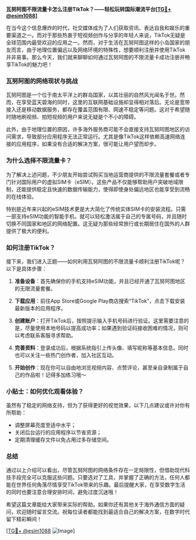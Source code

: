 **瓦努阿图不限流量卡怎么注册TikTok？——轻松玩转国际潮流平台[[TG💪+ @esim1088](https://t.me/s/esim1088)]**

在当今这个信息爆炸的时代，社交媒体成为了人们获取资讯、表达自我和娱乐的重要渠道之一。而对于那些热衷于短视频创作与分享的年轻人来说，TikTok无疑是全球范围内最受欢迎的应用之一。然而，对于生活在瓦努阿图这样的小岛国家的朋友而言，由于地理位置偏远以及网络环境的特殊性，想要顺利注册并使用TikTok并非易事。那么今天，我们就来聊聊如何通过瓦努阿图的不限流量卡成功注册并畅享TikTok的魅力吧！

### 瓦努阿图的网络现状与挑战

瓦努阿图是一个位于南太平洋上的群岛国家，以其壮丽的自然风光闻名于世。然而，在享受蓝天碧海的同时，这里的互联网基础设施却显得相对落后。无论是宽带接入还是移动数据服务，都存在覆盖范围有限、网速不稳定等问题。这对于希望随时随地刷视频、拍短视频的用户来说无疑是个不小的障碍。

此外，由于地理位置的原因，许多海外服务商可能不会直接支持瓦努阿图地区的访问需求，导致部分应用程序无法正常运行。尤其是像TikTok这样依赖高速网络连接的应用程序，如果没有合适的解决方案，很可能让用户望而却步。

### 为什么选择不限流量卡？

为了解决上述问题，不少朋友开始尝试购买当地运营商提供的不限流量套餐或者专门针对国际用户的虚拟SIM卡（eSIM）。这些产品不仅能够帮助用户突破地域限制，还能提供稳定且快速的数据传输能力，使得即使身处偏远地区也能享受到流畅的在线体验。

特别是近年来兴起的eSIM技术更是大大简化了传统实体SIM卡的安装流程。只需一部支持eSIM功能的智能手机，就可以轻松激活属于自己的专属号码，并且随时切换不同国家和地区的网络配置。这无疑为那些经常旅行或长期居住在国外的人群提供了极大的便利。

### 如何注册TikTok？

接下来，我们进入正题——如何利用瓦努阿图的不限流量卡顺利注册TikTok呢？以下是具体步骤：

1. **准备设备**：首先确保你的手机支持eSIM功能，并且已经开通了瓦努阿图地区的无限流量套餐。
   
2. **下载应用**：前往App Store或Google Play商店搜索“TikTok”，点击下载安装最新版本的应用程序。

3. **创建账户**：打开TikTok后，按照提示输入手机号码进行验证。这里需要注意的是，尽量使用本地号码以提高成功率；如果遇到验证码接收困难的情况，则可以考虑联系客服寻求帮助。

4. **完善资料**：登录成功后，根据系统指引上传头像、填写昵称等基本信息。同时也可以关注一些热门创作者，加入社区互动。

5. **开始创作**：现在你可以自由地浏览视频内容、点赞评论，甚至亲自录制属于自己的作品啦！记得多加练习哦～

### 小贴士：如何优化观看体验？

虽然有了稳定的网络支持，但为了获得更好的视觉效果，以下几点建议或许对你有所帮助：
- 调整屏幕亮度至适中水平；
- 关闭后台运行的应用程序以节省资源；
- 定期清理缓存文件以免占用过多存储空间。

### 总结

通过以上介绍可以看出，尽管瓦努阿图的网络条件存在一定局限性，但借助现代科技手段完全可以克服这些问题。只要选对了工具，并掌握了正确的方法，任何人都能在世界任何角落尽情享受TikTok带来的乐趣。最后提醒大家，在享受数字生活的同时也要注意合理安排时间，避免过度沉迷哦！

希望这篇文章能给大家带来实际的帮助。如果你还有其他关于海外通信方面的疑问，欢迎随时留言交流。祝每位读者都能找到最适合自己的解决方案，在数字时代留下精彩瞬间！

[[TG💪+ @esim1088](https://t.me/s/esim1088) ![Image](https://i.postimg.cc/4NQfJmqS/Snipaste-2025-05-13-00-14-12.png)]